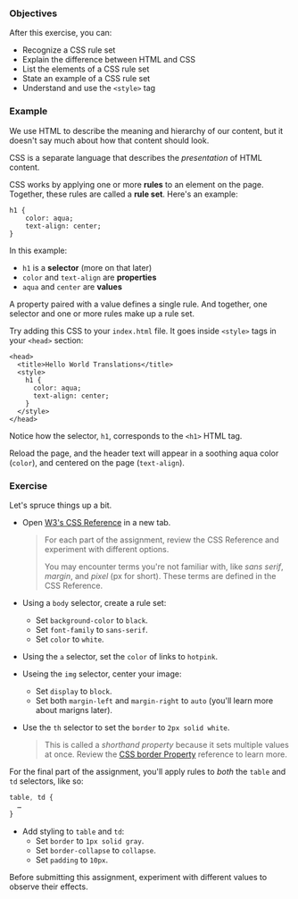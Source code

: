 ### Objectives

After this exercise, you can:

- Recognize a CSS rule set
- Explain the difference between HTML and CSS
- List the elements of a CSS rule set
- State an example of a CSS rule set
- Understand and use the `<style>` tag

### Example

We use HTML to describe the meaning and hierarchy of our content, but it doesn't say much about how that content should look.

CSS is a separate language that describes the *presentation* of HTML content.

CSS works by applying one or more **rules** to an element on the page. Together, these rules are called a **rule set**. Here's an example:

```
h1 {
    color: aqua;
    text-align: center;
}
```

In this example:

- `h1` is a **selector** (more on that later)
- `color` and `text-align` are **properties**
- `aqua` and `center` are **values**

A property paired with a value defines a single rule. And together, one selector and one or more rules make up a rule set.

Try adding this CSS to your `index.html` file. It goes inside `<style>` tags in your `<head>` section:

```
<head>
  <title>Hello World Translations</title>
  <style>
    h1 {
      color: aqua;
      text-align: center;
    }
  </style>
</head>
```

Notice how the selector, `h1`, corresponds to the `<h1>` HTML tag.

Reload the page, and the header text will appear in a soothing aqua color (`color`), and centered on the page (`text-align`).

### Exercise

Let's spruce things up a bit.

- Open [W3's CSS Reference](http://www.w3schools.com/cssref/) in a new tab.

  > For each part of the assignment, review the CSS Reference and experiment with different options.
  >
  > You may encounter terms you're not familiar with, like *sans serif*, *margin*, and *pixel* (px for short). These terms are defined in the CSS Reference.

- Using a `body` selector, create a rule set:
	- Set `background-color` to `black`.
	- Set `font-family` to `sans-serif`.
	- Set `color` to `white`.
- Using the `a` selector, set the `color` of links to `hotpink`.
- Useing the `img` selector, center your image:
	- Set `display` to `block`.
	- Set both `margin-left` and `margin-right` to `auto` (you'll learn more about marigns later).
- Use the `th` selector to set the `border` to `2px solid white`.

    > This is called a *shorthand property* because it sets multiple values at once. Review the [CSS border Property](http://www.w3schools.com/cssref/pr_border.asp) reference to learn more.

For the final part of the assignment, you'll apply rules to *both* the `table` and `td` selectors, like so:

```css
table, td {
  …
}
```

- Add styling to `table` and `td`:
	- Set `border` to `1px solid gray`.
	- Set `border-collapse` to `collapse`.
	- Set `padding` to `10px`.

Before submitting this assignment, experiment with different values to observe their effects.
